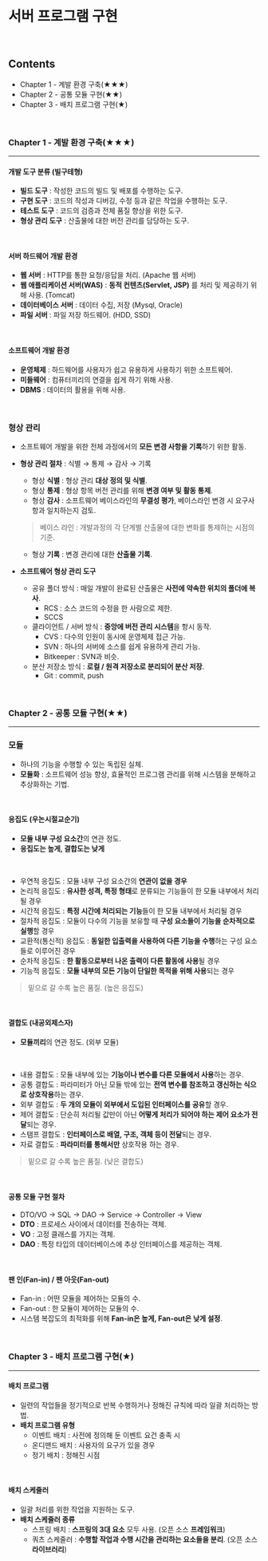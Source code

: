# 서버 프로그램 구현
<br>

## Contents
- Chapter 1 - 계발 환경 구축(★★★)
- Chapter 2 - 공통 모듈 구현(★★)
- Chapter 3 - 배치 프로그램 구현(★)
<br>


### Chapter 1 - 계발 환경 구축(★★★)
---
  #### 개발 도구 분류 (빌구테형)
  - **빌드 도구** : 작성한 코드의 빌드 및 배포를 수행하는 도구.
  - **구현 도구** : 코드의 작성과 디버깅, 수정 등과 같은 작업을 수행하는 도구.
  - **테스트 도구** : 코드의 검증과 전체 품질 향상을 위한 도구.
  - **형상 관리 도구** : 산출물에 대한 버전 관리를 담당하는 도구.
<br>

  #### 서버 하드웨어 개발 환경
  - **웹 서버** : HTTP를 통한 요청/응답을 처리. (Apache 웹 서버)
  - **웹 애플리케이션 서버(WAS)** : **동적 컨텐츠(Servlet, JSP)** 를 처리 및 제공하기 위해 사용. (Tomcat)
  - **데이터베이스 서버** : 데이터 수집, 저장 (Mysql, Oracle)
  - **파일 서버** : 파일 저장 하드웨어. (HDD, SSD)
<br>

  #### 소프트웨어 개발 환경
  - **운영체제** : 하드웨어를 사용자가 쉽고 유용하게 사용하기 위한 소프트웨어.
  - **미들웨어** : 컴퓨터끼리의 연결을 쉽게 하기 위해 사용.
  - **DBMS** : 데이터의 활용을 위해 사용.
<br>

  ### 형상 관리
  - 소프트웨어 개발을 위한 전체 과정에서의 **모든 변경 사항을 기록**하기 위한 활동.

  - **형상 관리 절차** : 식별 → 통제 → 감사 → 기록
    - 형상 **식별** : 형상 관리 **대상 정의 및 식별**.
    - 형상 **통제** : 형상 항목 버전 관리를 위해 **변경 여부 및 활동 통제**.
    - 형상 **감사** : 소프트웨어 베이스라인의 **무결성 평가**, 베이스라인 변경 시 요구사항과 일치하는지 검토.
    > 베이스 라인 : 개발과정의 각 단계별 산출물에 대한 변화를 통제하는 시점의 기준.

    - 형상 **기록** : 변경 관리에 대한 **산출물 기록**.

  - **소프트웨어 형상 관리 도구**
    - 공유 폴더 방식 : 매일 개발이 완료된 산출물은 **사전에 약속한 위치의 폴더에 복사**.
      - RCS : 소스 코드의 수정을 한 사람으로 제한.
      - SCCS
    - 클라이언트 / 서버 방식 : **중앙에 버전 관리 시스템**을 항시 동작.
      - CVS : 다수의 인원이 동시에 운영체제 접근 가능.
      - SVN : 하나의 서버에 소스를 쉽게 유용하게 관리 가능.
      - Bitkeeper : SVN과 비슷.
    - 분산 저장소 방식 : **로컬 / 원격 저장소로 분리되어 분산 저장**.
      - Git : commit, push
<br>


### Chapter 2 - 공통 모듈 구현(★★)
---
  ### 모듈
  - 하나의 기능을 수행할 수 있는 독립된 실체.
  - **모듈화** : 소프트웨어 성능 향상, 효율적인 프로그램 관리를 위해 시스템을 분해하고 추상화하는 기법.
<br>

  #### 응집도 (우논시절교순기)
  - **모듈 내부 구성 요소간**의 연관 정도.
  - **응집도는 높게, 결합도는 낮게**
<br>

  - 우연적 응집도 : 모듈 내부 구성 요소간의 **연관이 없을 경우**
  - 논리적 응집도 : **유사한 성격, 특정 형태**로 분류되는 기능들이 한 모듈 내부에서 처리될 경우
  - 시간적 응집도 : **특정 시간에 처리되는 기능**들이 한 모듈 내부에서 처리될 경우
  - 절차적 응집도 : 모듈이 다수의 기능을 보유할 때 **구성 요소들이 기능을 순차적으로 실행**할 경우
  - 교환적(통신적) 응집도 : **동일한 입출력을 사용하여 다른 기능을 수행**하는 구성 요소들로 이루어진 경우
  - 순차적 응집도 : **한 활동으로부터 나온 출력이 다른 활동에 사용**될 경우
  - 기능적 응집도 : **모듈 내부의 모든 기능이 단일한 목적을 위해 사용**되는 경우
> 밑으로 갈 수록 높은 품질. (높은 응집도)
<br>

  #### 결합도 (내공외제스자)
  - **모듈끼리**의 연관 정도. (외부 모듈)
<br>

  - 내용 결합도 : 모듈 내부에 있는 **기능이나 변수를 다른 모듈에서 사용**하는 경우.
  - 공통 결합도 : 파라미터가 아닌 모듈 밖에 있는 **전역 변수를 참조하고 갱신하는 식으로 상호작용**하는 경우.
  - 외부 결합도 : **두 개의 모듈이 외부에서 도입된 인터페이스를 공유**할 경우.
  - 제어 결합도 : 단순히 처리될 값만이 아닌 **어떻게 처리가 되어야 하는 제어 요소가 전달**되는 경우.
  - 스탬프 결합도 : **인터페이스로 배열, 구조, 객체 등이 전달**되는 경우.
  - 자료 결합도 : **파라미터를 통해서만** 상호작용 하는 경우.
> 밑으로 갈 수록 높은 품질. (낮은 결합도)
<br>

  #### 공통 모듈 구현 절차
  - DTO/VO → SQL → DAO → Service → Controller → View
  - **DTO** : 프로세스 사이에서 데이터를 전송하는 객체.
  - **VO** : 고정 클래스를 가지는 객체.
  - **DAO** : 특정 타입의 데이터베이스에 추상 인터페이스를 제공하는 객체.
<br>

  #### 팬 인(Fan-in) / 팬 아웃(Fan-out)
  - Fan-in : 어떤 모듈을 제어하는 모듈의 수.
  - Fan-out : 한 모듈이 제어하는 모듈의 수.
  - 시스템 복잡도의 최적화를 위해 **Fan-in은 높게, Fan-out은 낮게 설정**.
<br>


### Chapter 3 - 배치 프로그램 구현(★)
---
  #### 배치 프로그램
  - 일련의 작업들을 정기적으로 반복 수행하거나 정해진 규칙에 따라 일괄 처리하는 방법.
  - **배치 프로그램 유형**
    - 이벤트 배치 : 사전에 정의해 둔 이벤트 요건 충족 시
    - 온디맨드 배치 : 사용자의 요구가 있을 경우
    - 정기 배치 : 정해진 시점
<br>

  #### 배치 스케줄러
  - 일괄 처리를 위한 작업을 지원하는 도구.
  - **배치 스케줄러 종류**
    - 스프링 배치 : **스프링의 3대 요소** 모두 사용. (오픈 소스 **프레임워크**)
    - 쿼츠 스케줄러 : **수행할 작업과 수행 시간을 관리하는 요소들을 분리**. (오픈 소스 **라이브러리**)
<br>

